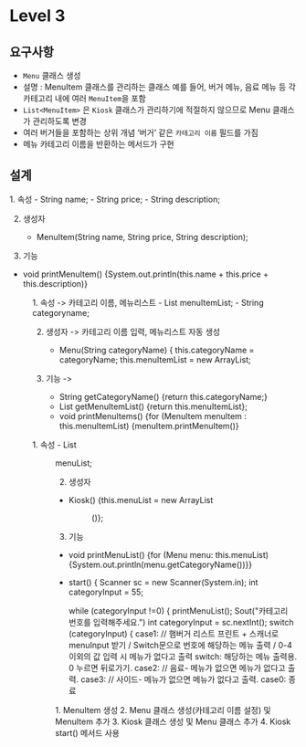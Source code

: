# Level 3
## 요구사항
- `Menu` 클래스 생성
 - 설명 : MenuItem 클래스를 관리하는 클래스
   예를 들어, 버거 메뉴, 음료 메뉴 등 각 카테고리 내에 여러 `MenuItem`을 포함
 - `List<MenuItem>` 은 `Kiosk` 클래스가 관리하기에 적절하지 않으므로 Menu 클래스가 관리하도록 변경
 - 여러 버거들을 포함하는 상위 개념 ‘버거’ 같은 `카테고리 이름` 필드를 가짐
 - 메뉴 카테고리 이름을 반환하는 메서드가 구현
      
## 설계

<MenuItem>
1. 속성
  - String name;
  - String price;
  - String description;
  
2. 생성자
   - MenuItem(String name, String price, String description);
     
3. 기능
  - void printMenuItem() {System.out.println(this.name + this.price + this.description)}
  
<Menu>
1. 속성 -> 카테고리 이름, 메뉴리스트
  - List<MenuItem> menuItemList;
  - String categoryname;

2. 생성자 -> 카테고리 이름 입력, 메뉴리스트 자동 생성
   - Menu(String categoryName) {
     this.categoryName = categoryName;
     this.menuItemList = new ArrayList<MenuItem>;

3. 기능 ->
   - String getCategoryName() {return this.categoryName;}
   - List<MenuItem> getMenuItemList() {return this.menuItemList};
   - void printMenuItems() {for (MenuItem menuItem : this.menuItemList) {menuItem.printMenuItem()}

<Kiosk>
1. 속성
  - List<Menu> menuList;
    
2. 생성자
  - Kiosk() {this.menuList = new ArrayList<Menu>()};
      
3. 기능
  - void printMenuList() {for (Menu menu: this.menuList) {System.out.println(menu.getCategoryName())}}
  - start() {
    Scanner sc = new Scanner(System.in);
    int categoryInput = 55;

    while (categoryInput !=0) {
      printMenuList();
      Sout("카테고리 번호를 입력해주세요.")
      int categoryInput = sc.nextInt();
      switch (categoryInput) {
        case1: // 햄버거 리스트 프린트 + 스캐너로 menuInput 받기 / Switch문으로 번호에 해당하는 메뉴 출력 / 0-4 이외의 값 입력 시 메뉴가 없다고 출력
          switch: 해당하는 메뉴 출력용. 0 누르면 뒤로가기.
        case2: // 음료- 메뉴가 없으면 메뉴가 없다고 출력.
        case3: // 사이드- 메뉴가 없으면 메뉴가 없다고 출력.
        case0: 종료

<Main>
1. MenuItem 생성
2. Menu 클래스 생성(카테고리 이름 설정) 및 MenuItem 추가
3. Kiosk 클래스 생성 및 Menu 클래스 추가
4. Kiosk start() 메서드 사용
